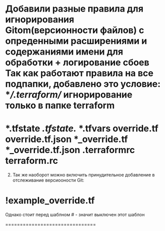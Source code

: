 Добавили разные правила для игнорирования Gitom(версионности файлов) с опреденными расширениями
 и содержаниями имени для обработки + логирование сбоев
 Так как работают правила на все подпапки, добавлено это условие:
 **/.terraform/* игнорирование только в папке terraform
 =============================
 
 *.tfstate
*.tfstate.*
 *.tfvars
override.tf
override.tf.json
*_override.tf
*_override.tf.json
 .terraformrc
terraform.rc
 =============================
 
 2. Так же наоборот можно включить принудительное добавление в отслеживание версиооности Git: 
# !example_override.tf
Однако стоит перед шаблном # - значит выключен этот шаблон 

===============================



